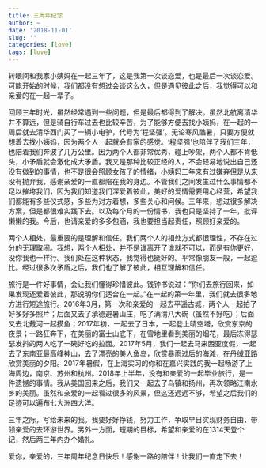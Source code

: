 ```yaml
---
title: 三周年纪念
author: ~
date: '2018-11-01'
slug: ''
categories: [love]
tags: [love]
---
```


转眼间和我家小姨妈在一起三年了，这是我第一次谈恋爱，也是最后一次谈恋爱。可能开始的时候，我们都没有想过会谈这么久，但是遇见彼此之后，我觉得可以和亲爱的在一起一辈子。

回顾三年时光，虽然经常遇到一些问题，但是最后都得到了解决。虽然北航离清华并不算远，但是骑自行车过去也比较辛苦，为了能够方便去找小姨妈，在一起的一周后就去清华西门买了一辆小电驴，代号为‘程坚强’。无论寒风酷暑，只要方便就想着去找小姨妈，因为两个人一起就会有家的感觉。‘程坚强’也陪伴了我们三年，也陪着我们奔波了几万公里。因为两个人都非常优秀，碰上吵架，两个人都不肯低头，小矛盾就会激化成大矛盾。我又是那种比较正经的人，不会轻易地说出自己还没有做到的事情，也不是很会照顾女孩子的情绪，小姨妈三年来有过嫌弃但是从来没有抛弃我，感谢亲爱的一直都陪在我的身边。不管我们之间发生过什么事情都不足以摧垮我们，因为我们知道我们深爱着彼此，美好的爱情需要用心经营，希望我们都能有多些仪式感，多些为对方着想，多些关心和问候。三年来，想过很多解决方案，但是都很难实践下去。以及每个月的一份情书，我也只是坚持了一年，批评懒懒的我。今后，也请亲爱的多多包涵，我也要担当起责任，照顾好亲爱的。

两个人相处，最重要的是理解和信任。我们两个人的相处方式都很理性，不存在过分的无理取闹。我想，两个人相处，并不是谁离开了谁就不可以，而是有你更好，没你我也一样行。我们处在这种状态，我觉得也挺好的。平常像朋友一般，一起逗比。经过很多次矛盾之后，我们也了解了彼此，相互理解和信任。

旅行是一件好事情，会让我们懂得珍惜彼此。钱钟书说过：“你们去旅行回来，如果发现还爱着彼此，那说明你们适合在一起。”在一起的第一年里，我们就去很多地方进行短途旅行。2016年3月，第一次和亲爱的一起去平遥古城，两个人一起拍了好多好多照片；后面又去了承德避暑山庄，吃了满清八大碗（虽然不好吃）；后面又去北戴河一起摸鱼；2017年初，一起去了日本，一起登上晴空塔，欣赏东京的夜景；一路狂奔下，在美丽的富士山底下，在雪地里看到美丽的烟花，最后冻得瑟瑟发抖的两人吃了一碗好吃的拉面。2017年5月，我们一起去马来西亚度假，一起去了东南亚最高峰神山，去了漂亮的美人鱼岛，欣赏暴雨过后的海滩，在丹绒亚路欣赏美丽的夕阳。2017年暑假，在上海实习的你和在嘉兴实践的我一起畅游了上海周边，南京、苏州和杭州。2018年上半年，没有和亲爱的一起毕业旅行，是一件遗憾的事情。我从美国回来之后，我们又一起去了乌镇和扬州，再次领略江南水乡的美丽。虽然和亲爱的一起看过很多的风景，但这还远远不够，希望之后我们的足迹可以遍布七大洲四大洋。

三年之际，写给未来的我。我要好好挣钱，努力工作，争取早日实现财务自由，带领亲爱的去环游世界。另外一方面，短期的目标，希望和亲爱的在1314天登个记，然后两三年内办个婚礼。

爱你，亲爱的，三年周年纪念日快乐！感谢一路的陪伴！让我们一直走下去！




